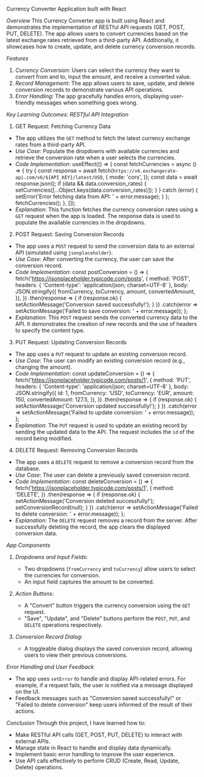 Currency Converter Application built with React

*Overview*
This Currency Converter app is built using React and demonstrates the implementation of RESTful API requests (GET, POST, PUT, DELETE). The app allows users to convert currencies based on the latest exchange rates retrieved from a third-party API. Additionally, it showcases how to create, update, and delete currency conversion records.

*Features*
1. *Currency Conversion*: Users can select the currency they want to convert from and to, input the amount, and receive a converted value.
2. *Record Management*: The app allows users to save, update, and delete conversion records to demonstrate various API operations.
3. *Error Handling*: The app gracefully handles errors, displaying user-friendly messages when something goes wrong.

*Key Learning Outcomes: RESTful API Integration*
1. GET Request: Fetching Currency Data
- The app utilizes the `GET` method to fetch the latest currency exchange rates from a third-party API.
- *Use Case*: Populate the dropdowns with available currencies and retrieve the conversion rate when a user selects the currencies.
- *Code Implementation*:
  useEffect(() => {
    const fetchCurrencies = async () => {
      try {
        const response = await fetch(`https://v6.exchangerate-api.com/v6/${API_KEY}/latest/USD`, {
          mode: 'cors',
        });
        const data = await response.json();
        if (data && data.conversion_rates) {
          setCurrencies([...Object.keys(data.conversion_rates)]);
        }
      } catch (error) {
        setError('Error fetching data from API: ' + error.message);
      }
    };
    fetchCurrencies();
  }, []);
- *Explanation*: This function fetches the currency conversion rates using a `GET` request when the app is loaded. The response data is used to populate the available currencies in the dropdowns.

2. POST Request: Saving Conversion Records
- The app uses a `POST` request to send the conversion data to an external API (simulated using `jsonplaceholder`).
- *Use Case*: After converting the currency, the user can save the conversion record.
- *Code Implementation*:
  const postConversion = () => {
    fetch('https://jsonplaceholder.typicode.com/posts', {
      method: 'POST',
      headers: { 'Content-type': 'application/json; charset=UTF-8' },
      body: JSON.stringify({
        fromCurrency,
        toCurrency,
        amount,
        convertedAmount,
      }),
    })
    .then(response => {
      if (response.ok) {
        setActionMessage('Conversion saved successfully!');
      }
    })
    .catch(error => setActionMessage('Failed to save conversion: ' + error.message));
  };
- *Explanation*: This `POST` request sends the converted currency data to the API. It demonstrates the creation of new records and the use of headers to specify the content type.

3. PUT Request: Updating Conversion Records
- The app uses a `PUT` request to update an existing conversion record.
- *Use Case*: The user can modify an existing conversion record (e.g., changing the amount).
- *Code Implementation*:
  const updateConversion = () => {
    fetch('https://jsonplaceholder.typicode.com/posts/1', {
      method: 'PUT',
      headers: { 'Content-type': 'application/json; charset=UTF-8' },
      body: JSON.stringify({
        id: 1,
        fromCurrency: 'USD',
        toCurrency: 'EUR',
        amount: 150,
        convertedAmount: 127.5,
      }),
    })
    .then(response => {
      if (response.ok) {
        setActionMessage('Conversion updated successfully!');
      }
    })
    .catch(error => setActionMessage('Failed to update conversion: ' + error.message));
  };
- *Explanation*: The `PUT` request is used to update an existing record by sending the updated data to the API. The request includes the `id` of the record being modified.

4. DELETE Request: Removing Conversion Records
- The app uses a `DELETE` request to remove a conversion record from the database.
- *Use Case*: The user can delete a previously saved conversion record.
- *Code Implementation*:
  const deleteConversion = () => {
    fetch('https://jsonplaceholder.typicode.com/posts/1', {
      method: 'DELETE',
    })
    .then(response => {
      if (response.ok) {
        setActionMessage('Conversion deleted successfully!');
        setConversionRecord(null);
      }
    })
    .catch(error => setActionMessage('Failed to delete conversion: ' + error.message));
  };
- *Explanation*: The `DELETE` request removes a record from the server. After successfully deleting the record, the app clears the displayed conversion data.


*App Components*
1. *Dropdowns and Input Fields*: 
   - Two dropdowns (`fromCurrency` and `toCurrency`) allow users to select the currencies for conversion. 
   - An input field captures the amount to be converted.
  
2. *Action Buttons*: 
   - A "Convert" button triggers the currency conversion using the `GET` request.
   - "Save", "Update", and "Delete" buttons perform the `POST`, `PUT`, and `DELETE` operations respectively.

3. *Conversion Record Dialog*:
   - A toggleable dialog displays the saved conversion record, allowing users to view their previous conversions.
  

*Error Handling and User Feedback*
- The app uses `setError` to handle and display API-related errors. For example, if a request fails, the user is notified via a message displayed on the UI.
- Feedback messages such as "Conversion saved successfully!" or "Failed to delete conversion" keep users informed of the result of their actions.


*Conclusion*
Through this project, I have learned how to:
- Make RESTful API calls (GET, POST, PUT, DELETE) to interact with external APIs.
- Manage state in React to handle and display data dynamically.
- Implement basic error handling to improve the user experience.
- Use API calls effectively to perform CRUD (Create, Read, Update, Delete) operations.
